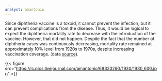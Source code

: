 ```yaml
---
analyst: amantonio
---
```


Since diphtheria vaccine is a toxoid, it cannot prevent the infection, but it can prevent complications from the disease. Thus, it would be logical to expect the diphtheria mortality rate to decrease with the introduction of the vaccine. However, that did not happen. Despite the fact that the number of diphtheria cases was continuously decreasing, mortality rate remained at approximately 10% level from 1920s to 1970s, despite increasing vaccination coverage. (data [source](https://www.ncbi.nlm.nih.gov/pmc/articles/PMC2129462/)).

{{< figure src="https://ic.pics.livejournal.com/amantonio/68333260/1930/1930_600.jpg" >}}
